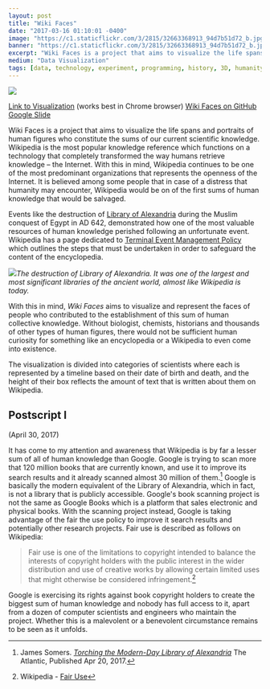 ```yaml
---
layout: post
title: "Wiki Faces"
date: "2017-03-16 01:10:01 -0400"
image: "https://c1.staticflickr.com/3/2815/32663368913_94d7b51d72_b.jpg"
banner: "https://c1.staticflickr.com/3/2815/32663368913_94d7b51d72_b.jpg"
excerpt: "Wiki Faces is a project that aims to visualize the life spans and portraits of human figures who constitute the sums of our current scientific knowledge"
medium: "Data Visualization"
tags: [data, technology, experiment, programming, history, 3D, humanity]
---
```


![](https://c2.staticflickr.com/4/3911/33436796956_909c9311d1_b.jpg)

[Link to Visualization](http://mbrav.github.io/Lab-SP17/07/01/) (works best in Chrome browser)
[Wiki Faces on GitHub](https://github.com/mbrav/Lab-SP17/tree/master/07)
[Google Slide](https://docs.google.com/presentation/d/1smz2k6QzMbXXq6ocRegkKJwh0VvHCDob8mGcKfmqVhQ/edit#slide=id.p)

Wiki Faces is a project that aims to visualize the life spans and portraits of human figures who constitute the sums of our current scientific knowledge. Wikipedia is the most popular knowledge reference which functions on a technology that completely transformed the way humans retrieve knowledge – the Internet. With this in mind, Wikipedia continues to be one of the most predominant organizations that represents the openness of the Internet. It is believed among some people that in case of a distress that humanity may encounter, Wikipedia would be on of the first sums of human knowledge that would be salvaged.

Events like the destruction of [Library of Alexandria](https://en.wikipedia.org/wiki/Library_of_Alexandria) during the Muslim conquest of Egypt in AD 642, demonstrated how one of the most valuable resources of human knowledge perished following an unfortunate event. Wikipedia has a page dedicated to [Terminal Event Management Policy](https://en.wikipedia.org/wiki/Wikipedia:Terminal_Event_Management_Policy) which outlines the steps that must be undertaken in order to safeguard the content of the encyclopedia.

![](https://c1.staticflickr.com/3/2815/32663368913_94d7b51d72_b.jpg)*The destruction of Library of Alexandria. It was one of the largest and most significant libraries of the ancient world, almost like Wikipedia is today.*

With this in mind, *Wiki Faces* aims to visualize and represent the faces of people who contributed to the establishment of this sum of human collective knowledge. Without biologist, chemists, historians and thousands of other types of human figures, there would not be sufficient human curiosity for something like an encyclopedia or a Wikipedia to even come into existence.

The visualization is divided into categories of scientists where each is represented by a timeline based on their date of birth and death, and the height of their box reflects the amount of text that is written about them on Wikipedia.

## Postscript I
(April 30, 2017)

It has come to my attention and awareness that Wikipedia is by far a lesser sum of all of human knowledge than Google. Google is trying to scan more that 120 million books that are currently known, and use it to improve its search results and it already scanned almost 30 million of them.[^google-book] Google is basically the modern equivalent of the Library of Alexandria, which in fact, is not a library that is publicly accessible. Google's book scanning project is not the same as Google Books which is a platform that sales electronic and physical books. With the scanning project instead, Google is taking advantage of the fair the use policy to improve it search results and potentially other research projects. Fair use is described as follows on Wikipedia:

>Fair use is one of the limitations to copyright intended to balance the interests of copyright holders with the public interest in the wider distribution and use of creative works by allowing certain limited uses that might otherwise be considered infringement.[^wiki]

Google is exercising its rights against book copyright holders to create the biggest sum of human knowledge and nobody has full access to it, apart from a dozen of computer scientists and engineers who maintain the project. Whether this is a malevolent or a benevolent circumstance remains to be seen as it unfolds.

[^google-book]: James Somers. _[Torching the Modern-Day Library of Alexandria](https://www.theatlantic.com/technology/archive/2017/04/the-tragedy-of-google-books/523320/)_ The Atlantic, Published Apr 20, 2017.

[^wiki]: Wikipedia - [Fair Use](https://en.wikipedia.org/wiki/Fair_use)
